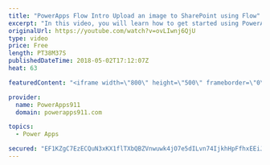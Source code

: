 ```yaml
---
title: "PowerApps Flow Intro Upload an image to SharePoint using Flow"
excerpt: "In this video, you will learn how to get started using PowerApps and Flow. You will learn how to build an app that saves images with metadata and upload that to SharePoint and then get a link to the file back from SharePoint. Pretty cool stuff and a must in your toolbelt as you become more awesome at"
originalUrl: https://youtube.com/watch?v=ovLIwnj6QjU
type: video
price: Free
length: PT38M37S
publishedDateTime: 2018-05-02T17:12:07Z
heat: 63

featuredContent: "<iframe width=\"800\" height=\"500\" frameborder=\"0\" src=\"https://www.youtube.com/embed/ovLIwnj6QjU\" allow=\"accelerometer; autoplay; encrypted-media; gyroscope; picture-in-picture\" allowfullscreen></iframe>"

provider:
  name: PowerApps911
  domain: powerapps911.com

topics:
  - Power Apps

secured: "EF1KZgC7EzECQuN3xKX1flTXbQBZVnwuwk4jO7e5dILvn74IjkhHpFfhxEEiJSqz6mY4mwDR99Ny6RsAz49JnCyp/3bjyGWbTRKqATGutGQI/Ck7MkCWXiXnBFSdYL1ivhScZqpoOLPDrcl+NZX16xVjhkuXBHKtBkKhkSSYC+CYvZ4lFZhoyKXaV1j5kzJPP268hgadpijEusl7ocJ2Fvnni6bMzmGN82f8gDdRlp/LuKMGFh+eRXIil3BXv+SK2TrzUptfzwFvG9jguEN+9c4+XKAerByHvAsZG7zBE0PjE2WBMxymF/vQrUTsFsHVVqCpOoADeWUxo6Y7/Mih31Pyv6OZp5P5XBrMheuZbPUQji0wvwhT0pxAFDo4MNyoA2iKBUVnAmi49DxxOsLD0Q==;Rty9eoIfSlmgRtz+XpDQbg=="
---
```


